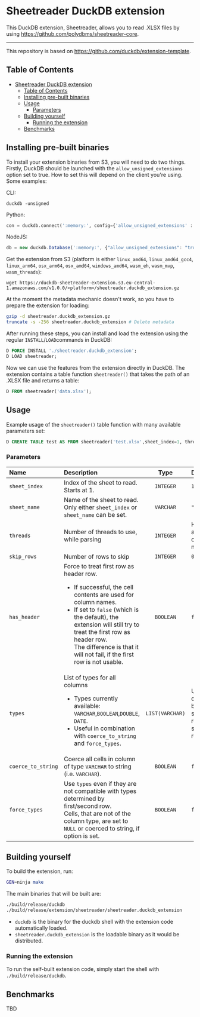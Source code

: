 # Sheetreader DuckDB extension

This DuckDB extension, Sheetreader, allows you to read .XLSX files by using https://github.com/polydbms/sheetreader-core.

---

This repository is based on https://github.com/duckdb/extension-template.

## Table of Contents

- [Sheetreader DuckDB extension](#sheetreader-duckdb-extension)
  - [Table of Contents](#table-of-contents)
  - [Installing pre-built binaries](#installing-pre-built-binaries)
  - [Usage](#usage)
    - [Parameters](#parameters)
  - [Building yourself](#building-yourself)
    - [Running the extension](#running-the-extension)
  - [Benchmarks](#benchmarks)


## Installing pre-built binaries

To install your extension binaries from S3, you will need to do two things. Firstly, DuckDB should be launched with the
`allow_unsigned_extensions` option set to true. How to set this will depend on the client you're using. Some examples:

CLI:
```shell
duckdb -unsigned
```

Python:
```python
con = duckdb.connect(':memory:', config={'allow_unsigned_extensions' : 'true'})
```

NodeJS:
```js
db = new duckdb.Database(':memory:', {"allow_unsigned_extensions": "true"});
```

Get the extension from S3 (platform is either `linux_amd64`, `linux_amd64_gcc4`, `linux_arm64`, `osx_arm64`, `osx_amd64`, `windows_amd64`, `wasm_eh`, `wasm_mvp`, `wasm_threads`):

```
wget https://duckdb-sheetreader-extension.s3.eu-central-1.amazonaws.com/v1.0.0/<platform>/sheetreader.duckdb_extension.gz
```


At the moment the metadata mechanic doesn't work, so you have to prepare the extension for loading:

```bash
gzip -d sheetreader.duckdb_extension.gz
truncate -s -256 sheetreader.duckdb_extension # Delete metadata
```

<!-- Secondly, you will need to set the repository endpoint in DuckDB to the HTTP url of your bucket + version of the extension -->
<!-- you want to install. To do this run the following SQL query in DuckDB: -->
<!-- ```sql
SET custom_extension_repository='bucket.s3.eu-west-1.amazonaws.com/<your_extension_name>/latest';
```
Note that the `/latest` path will allow you to install the latest extension version available for your current version of
DuckDB. To specify a specific version, you can pass the version instead. -->

After running these steps, you can install and load the extension using the regular `INSTALL`/`LOAD`commands in DuckDB:
```sql
D FORCE INSTALL './sheetreader.duckdb_extension';
D LOAD sheetreader;
```

Now we can use the features from the extension directly in DuckDB. The extension contains a table function `sheetreader()` that takes the path of an .XLSX file and returns a table:
```sql
D FROM sheetreader('data.xlsx');
```

## Usage

Example usage of the `sheetreader()` table function with many available parameters set:

```sql
D CREATE TABLE test AS FROM sheetreader('test.xlsx',sheet_index=1, threads=16, skip_rows=0, has_header=true, types=[boolean,varchar], coerce_to_string=true, force_types=true);
```

### Parameters

| Name | Description | Type | Default |
|:----|:-----------|:----:|:-------|
| `sheet_index` | Index of the sheet to read. Starts at 1. | `INTEGER` | `1` |
| `sheet_name` | Name of the sheet to read. <br> Only either `sheet_index` or `sheet_name` can be set.  | `VARCHAR` | `""` |
| `threads` | Number of threads to use, while parsing | `INTEGER` | Half of available cores; minimum 1 |
| `skip_rows` | Number of rows to skip | `INTEGER` | `0` |
| `has_header` | Force to treat first row as header row. <br> <ul> <li> If successful, the cell contents are used for column names. </li> <li> If set to `false` (which is the default), the extension will still try to treat the first row as header row. <br> The difference is that it will not fail, if the first row is not usable. </li> </ul> | `BOOLEAN` | `false` |
| `types` | List of types for all columns <ul> <li> Types currently available:<br> `VARCHAR`,`BOOLEAN`,`DOUBLE`, `DATE`.</li> <li> Useful in combination with `coerce_to_string` and `force_types`. </li> </ul> | `LIST(VARCHAR)` | Uses types determined by first & second row (after skipped rows) |
| `coerce_to_string` | Coerce all cells in column of type `VARCHAR` to string (i.e. `VARCHAR`). | `BOOLEAN` | `false` |
| `force_types` | Use `types` even if they are not compatible with types determined by first/second row. <br> Cells, that are not of the column type, are set to `NULL` or coerced to string, if option is set. | `BOOLEAN` | `false` |

## Building yourself

To build the extension, run:
```sh
GEN=ninja make
```
The main binaries that will be built are:
```sh
./build/release/duckdb
./build/release/extension/sheetreader/sheetreader.duckdb_extension
```
- `duckdb` is the binary for the duckdb shell with the extension code automatically loaded.
- `sheetreader.duckdb_extension` is the loadable binary as it would be distributed.

### Running the extension

To run the self-built extension code, simply start the shell with `./build/release/duckdb`.

## Benchmarks

TBD
<!-- Benchmarks of sheetreader & spatial + link to paper. -->